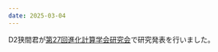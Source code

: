 ```yaml
---
date: 2025-03-04
---
```

D2狭間君が[第27回進化計算学会研究会](http://www.jpnsec.org/symposium202503.html)で研究発表を行いました。 
